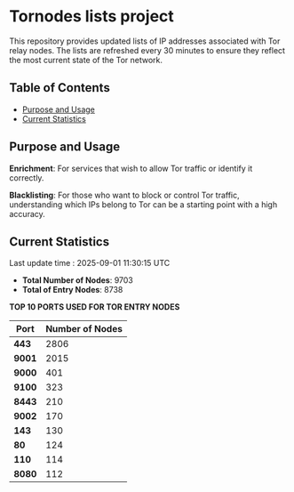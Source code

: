 # Tornodes lists project

This repository provides updated lists of IP addresses associated with Tor relay nodes. The lists are refreshed every 30 minutes to ensure they reflect the most current state of the Tor network.

## Table of Contents

- [Purpose and Usage](#purpose-and-usage)
- [Current Statistics](#current-statistics)


## Purpose and Usage

**Enrichment**: For services that wish to allow Tor traffic or identify it correctly.

**Blacklisting**: For those who want to block or control Tor traffic, understanding which IPs belong to Tor can be a starting point with a high accuracy.

## Current Statistics

Last update time : 2025-09-01 11:30:15 UTC

- **Total Number of Nodes**: 9703
- **Total of Entry Nodes**: 8738

**TOP 10 PORTS USED FOR TOR ENTRY NODES**

| **Port** | **Number of Nodes** |
|------|-----------------|
| **443**   | 2806  |
| **9001**   | 2015  |
| **9000**   | 401  |
| **9100**   | 323  |
| **8443**   | 210  |
| **9002**   | 170  |
| **143**   | 130  |
| **80**   | 124  |
| **110**   | 114  |
| **8080**   | 112  |

